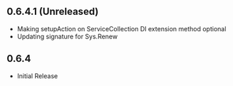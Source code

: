 
## 0.6.4.1 (Unreleased)

* Making setupAction on ServiceCollection DI extension method optional
* Updating signature for Sys.Renew

## 0.6.4

* Initial Release
